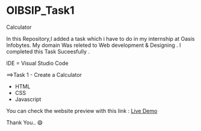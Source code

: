 # OIBSIP_Task1
Calculator

In this Repository,I added a task which i have to do in my internship at Oasis Infobytes.
My domain Was releted to Web development & Designing .
I completed this Task Suceesfully .

IDE = Visual Studio Code

==>Task 1 - Create a Calculator 
  - HTML
  - CSS
  - Javascript 

You can check the website preview with this link : [Live Demo](https://sheel2002.github.io/OIBSIP_Task1/ )

   Thank You.. :smile:
  
